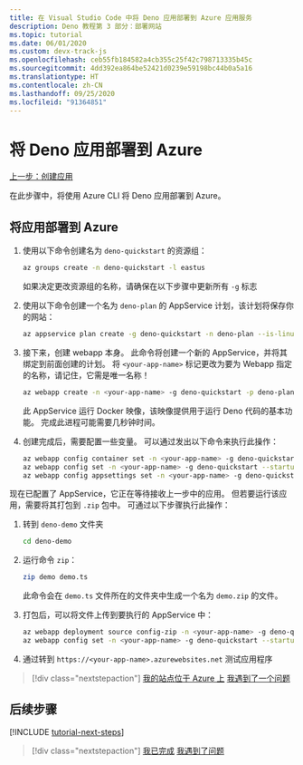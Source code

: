 ```yaml
---
title: 在 Visual Studio Code 中将 Deno 应用部署到 Azure 应用服务
description: Deno 教程第 3 部分：部署网站
ms.topic: tutorial
ms.date: 06/01/2020
ms.custom: devx-track-js
ms.openlocfilehash: ceb55fb184582a4cb355c25f42c798713335b45c
ms.sourcegitcommit: 4dd392ea864be52421d0239e59198bc44b0a5a16
ms.translationtype: HT
ms.contentlocale: zh-CN
ms.lasthandoff: 09/25/2020
ms.locfileid: "91364851"
---
```

# <a name="deploy-deno-apps-to-azure"></a>将 Deno 应用部署到 Azure

[上一步：创建应用](tutorial-visual-studio-code-azure-app-service-deno-02.md)

在此步骤中，将使用 Azure CLI 将 Deno 应用部署到 Azure。

## <a name="deploy-the-app-to-azure"></a>将应用部署到 Azure

1. 使用以下命令创建名为 `deno-quickstart` 的资源组：

    ```bash
    az groups create -n deno-quickstart -l eastus
    ```

    如果决定更改资源组的名称，请确保在以下步骤中更新所有 `-g` 标志

1. 使用以下命令创建一个名为 `deno-plan` 的 AppService 计划，该计划将保存你的网站：

    ```bash
    az appservice plan create -g deno-quickstart -n deno-plan --is-linux
    ```

1. 接下来，创建 webapp 本身。 此命令将创建一个新的 AppService，并将其绑定到前面创建的计划。 将 `<your-app-name>` 标记更改为要为 Webapp 指定的名称，请记住，它需是唯一名称！

    ```bash
    az webapp create -n <your-app-name> -g deno-quickstart -p deno-plan -i anthonychu/azure-webapps-deno:1.0.2
    ```

    此 AppService 运行 Docker 映像，该映像提供用于运行 Deno 代码的基本功能。 完成此进程可能需要几秒钟时间。

1. 创建完成后，需要配置一些变量。 可以通过发出以下命令来执行此操作：

    ```bash
    az webapp config container set -n <your-app-name> -g deno-quickstart -i anthonychu/azure-webapps-deno:1.0.2 -r 'https://index.docker.io' -u '' -p  '' -t true && \
    az webapp config set -n <your-app-name> -g deno-quickstart --startup-file '' && \
    az webapp config appsettings set -n <your-app-name> -g deno-quickstart --settings WEBSITE_RUN_FROM_PACKAGE=1 WEBSITES_ENABLE_APP_SERVICE_STORAGE=true
    ```

现在已配置了 AppService，它正在等待接收上一步中的应用。 但若要运行该应用，需要将其打包到 `.zip` 包中。 可通过以下步骤执行此操作：

1. 转到 `deno-demo` 文件夹

    ```bash
    cd deno-demo
    ```

1. 运行命令 `zip`：

    ```bash
    zip demo demo.ts
    ```

    此命令会在 `demo.ts` 文件所在的文件夹中生成一个名为 `demo.zip` 的文件。

1. 打包后，可以将文件上传到要执行的 AppService 中：

    ```bash
    az webapp deployment source config-zip -n <your-app-name> -g deno-quickstart --src ./demo.zip && \
    az webapp config set -n <your-app-name> -g deno-quickstart --startup-file 'deno run --allow-net demo.ts'
    ```

1. 通过转到 `https://<your-app-name>.azurewebsites.net` 测试应用程序

> [!div class="nextstepaction"]
> [我的站点位于 Azure 上](tutorial-visual-studio-code-azure-app-service-deno-04.md) [我遇到了一个问题](https://www.research.net/r/PWZWZ52?tutorial=deno-deployment-azureappservice&step=deploy-app)

## <a name="next-steps"></a>后续步骤

[!INCLUDE [tutorial-next-steps](includes/tutorial-next-steps.md)]

> [!div class="nextstepaction"]
> [我已完成](node-howto-deploy-web-app.md) [我遇到了问题](https://www.research.net/r/PWZWZ52?tutorial=deno-deployment-azureappservice&step=clean-up-resources)

